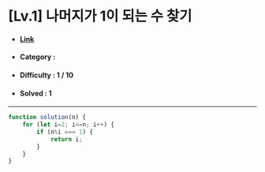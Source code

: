 # [Lv.1] 나머지가 1이 되는 수 찾기 
* #### [Link](https://school.programmers.co.kr/learn/courses/30/lessons/87389)
* #### Category : 
* #### Difficulty : 1 / 10  
* #### Solved : 1

<hr />

```js
function solution(n) {
    for (let i=2; i<=n; i++) {
        if (n%i === 1) {
            return i;
        }
    }
}
```